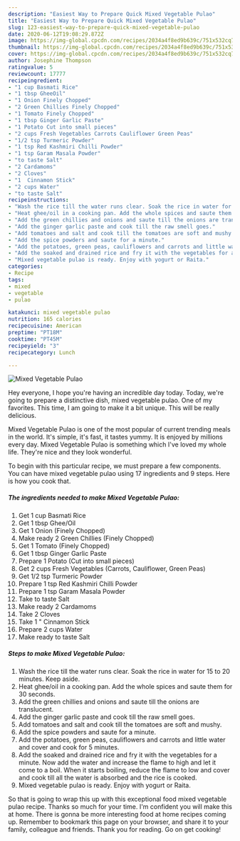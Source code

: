 ```yaml
---
description: "Easiest Way to Prepare Quick Mixed Vegetable Pulao"
title: "Easiest Way to Prepare Quick Mixed Vegetable Pulao"
slug: 123-easiest-way-to-prepare-quick-mixed-vegetable-pulao
date: 2020-06-12T19:08:29.872Z
image: https://img-global.cpcdn.com/recipes/2034a4f8ed9b639c/751x532cq70/mixed-vegetable-pulao-recipe-main-photo.jpg
thumbnail: https://img-global.cpcdn.com/recipes/2034a4f8ed9b639c/751x532cq70/mixed-vegetable-pulao-recipe-main-photo.jpg
cover: https://img-global.cpcdn.com/recipes/2034a4f8ed9b639c/751x532cq70/mixed-vegetable-pulao-recipe-main-photo.jpg
author: Josephine Thompson
ratingvalue: 5
reviewcount: 17777
recipeingredient:
- "1 cup Basmati Rice"
- "1 tbsp GheeOil"
- "1 Onion Finely Chopped"
- "2 Green Chillies Finely Chopped"
- "1 Tomato Finely Chopped"
- "1 tbsp Ginger Garlic Paste"
- "1 Potato Cut into small pieces"
- "2 cups Fresh Vegetables Carrots Cauliflower Green Peas"
- "1/2 tsp Turmeric Powder"
- "1 tsp Red Kashmiri Chilli Powder"
- "1 tsp Garam Masala Powder"
- "to taste Salt"
- "2 Cardamoms"
- "2 Cloves"
- "1  Cinnamon Stick"
- "2 cups Water"
- "to taste Salt"
recipeinstructions:
- "Wash the rice till the water runs clear. Soak the rice in water for 15 to 20 minutes. Keep aside."
- "Heat ghee/oil in a cooking pan. Add the whole spices and saute them for 30 seconds."
- "Add the green chillies and onions and saute till the onions are translucent."
- "Add the ginger garlic paste and cook till the raw smell goes."
- "Add tomatoes and salt and cook till the tomatoes are soft and mushy."
- "Add the spice powders and saute for a minute."
- "Add the potatoes, green peas, cauliflowers and carrots and little water and cover and cook for 5 minutes."
- "Add the soaked and drained rice and fry it with the vegetables for a minute. Now add the water and increase the flame to high and let it come to a boil. When it starts boiling, reduce the flame to low and cover and cook till all the water is absorbed and the rice is cooked."
- "Mixed vegetable pulao is ready. Enjoy with yogurt or Raita."
categories:
- Recipe
tags:
- mixed
- vegetable
- pulao

katakunci: mixed vegetable pulao 
nutrition: 165 calories
recipecuisine: American
preptime: "PT18M"
cooktime: "PT45M"
recipeyield: "3"
recipecategory: Lunch

---
```



![Mixed Vegetable Pulao](https://img-global.cpcdn.com/recipes/2034a4f8ed9b639c/751x532cq70/mixed-vegetable-pulao-recipe-main-photo.jpg)

Hey everyone, I hope you're having an incredible day today. Today, we're going to prepare a distinctive dish, mixed vegetable pulao. One of my favorites. This time, I am going to make it a bit unique. This will be really delicious.



Mixed Vegetable Pulao is one of the most popular of current trending meals in the world. It's simple, it's fast, it tastes yummy. It is enjoyed by millions every day. Mixed Vegetable Pulao is something which I've loved my whole life. They're nice and they look wonderful.


To begin with this particular recipe, we must prepare a few components. You can have mixed vegetable pulao using 17 ingredients and 9 steps. Here is how you cook that.

<!--inarticleads1-->

##### The ingredients needed to make Mixed Vegetable Pulao:

1. Get 1 cup Basmati Rice
1. Get 1 tbsp Ghee/Oil
1. Get 1 Onion (Finely Chopped)
1. Make ready 2 Green Chillies (Finely Chopped)
1. Get 1 Tomato (Finely Chopped)
1. Get 1 tbsp Ginger Garlic Paste
1. Prepare 1 Potato (Cut into small pieces)
1. Get 2 cups Fresh Vegetables (Carrots, Cauliflower, Green Peas)
1. Get 1/2 tsp Turmeric Powder
1. Prepare 1 tsp Red Kashmiri Chilli Powder
1. Prepare 1 tsp Garam Masala Powder
1. Take to taste Salt
1. Make ready 2 Cardamoms
1. Take 2 Cloves
1. Take 1 &#34; Cinnamon Stick
1. Prepare 2 cups Water
1. Make ready to taste Salt




<!--inarticleads2-->

##### Steps to make Mixed Vegetable Pulao:

1. Wash the rice till the water runs clear. Soak the rice in water for 15 to 20 minutes. Keep aside.
1. Heat ghee/oil in a cooking pan. Add the whole spices and saute them for 30 seconds.
1. Add the green chillies and onions and saute till the onions are translucent.
1. Add the ginger garlic paste and cook till the raw smell goes.
1. Add tomatoes and salt and cook till the tomatoes are soft and mushy.
1. Add the spice powders and saute for a minute.
1. Add the potatoes, green peas, cauliflowers and carrots and little water and cover and cook for 5 minutes.
1. Add the soaked and drained rice and fry it with the vegetables for a minute. Now add the water and increase the flame to high and let it come to a boil. When it starts boiling, reduce the flame to low and cover and cook till all the water is absorbed and the rice is cooked.
1. Mixed vegetable pulao is ready. Enjoy with yogurt or Raita.




So that is going to wrap this up with this exceptional food mixed vegetable pulao recipe. Thanks so much for your time. I'm confident you will make this at home. There is gonna be more interesting food at home recipes coming up. Remember to bookmark this page on your browser, and share it to your family, colleague and friends. Thank you for reading. Go on get cooking!
